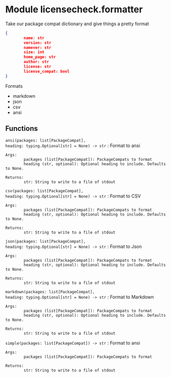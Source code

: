 Module licensecheck.formatter
=============================
Take our package compat dictionary and give things a pretty format

```json
{
        name: str
        version: str
        namever: str
        size: int
        home_page: str
        author: str
        license: str
        license_compat: bool
}
```

Formats

- markdown
- json
- csv
- ansi

Functions
---------

    
`ansi(packages: list[PackageCompat], heading: typing.Optional[str] = None) ‑> str`
:   Format to ansi
    
    Args:
            packages (list[PackageCompat]): PackageCompats to format
            heading (str, optional): Optional heading to include. Defaults to None.
    
    Returns:
            str: String to write to a file of stdout

    
`csv(packages: list[PackageCompat], heading: typing.Optional[str] = None) ‑> str`
:   Format to CSV
    
    Args:
            packages (list[PackageCompat]): PackageCompats to format
            heading (str, optional): Optional heading to include. Defaults to None.
    
    Returns:
            str: String to write to a file of stdout

    
`json(packages: list[PackageCompat], heading: typing.Optional[str] = None) ‑> str`
:   Format to Json
    
    Args:
            packages (list[PackageCompat]): PackageCompats to format
            heading (str, optional): Optional heading to include. Defaults to None.
    
    Returns:
            str: String to write to a file of stdout

    
`markdown(packages: list[PackageCompat], heading: typing.Optional[str] = None) ‑> str`
:   Format to Markdown
    
    Args:
            packages (list[PackageCompat]): PackageCompats to format
            heading (str, optional): Optional heading to include. Defaults to None.
    
    Returns:
            str: String to write to a file of stdout

    
`simple(packages: list[PackageCompat]) ‑> str`
:   Format to ansi
    
    Args:
            packages (list[PackageCompat]): PackageCompats to format
    
    Returns:
            str: String to write to a file of stdout
